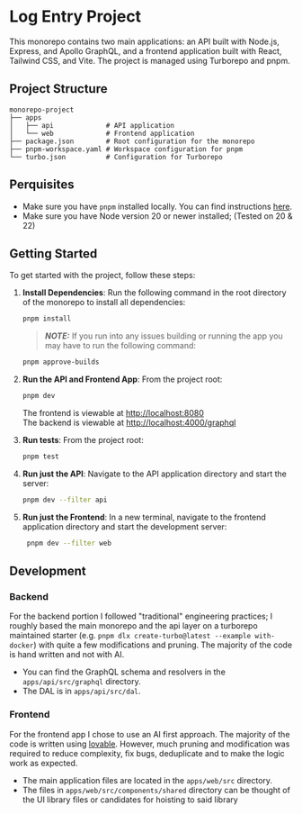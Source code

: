 # Log Entry Project

This monorepo contains two main applications: an API built with Node.js, Express, and Apollo GraphQL, and a frontend application built with React, Tailwind CSS, and Vite. The project is managed using Turborepo and pnpm.

## Project Structure

```graph
monorepo-project
├── apps
│   ├── api             # API application
│   └── web             # Frontend application
├── package.json        # Root configuration for the monorepo
├── pnpm-workspace.yaml # Workspace configuration for pnpm
└── turbo.json          # Configuration for Turborepo
```

## Perquisites

- Make sure you have `pnpm` installed locally. You can find instructions [here](https://pnpm.io/installation).
- Make sure you have Node version 20 or newer installed; (Tested on 20 & 22)

## Getting Started

To get started with the project, follow these steps:

1. **Install Dependencies**: Run the following command in the root directory of the monorepo to install all dependencies:

   ```sh
   pnpm install
   
   ```

   > **_NOTE:_** If you run into any issues building or running the app you may have to run the following command:

   ```sh
   pnpm approve-builds
   ```

1. **Run the API and Frontend App**: From the project root:

   ```sh
   pnpm dev
   ```

   The frontend is viewable at [http://localhost:8080](http://localhost:8080)  
   The backend is viewable at [http://localhost:4000/graphql](http://localhost:4000/graphql)

1. **Run tests**: From the project root:

   ```sh
   pnpm test
   ```

1. **Run just the API**: Navigate to the API application directory and start the server:

   ```sh
   pnpm dev --filter api
   ```

1. **Run just the Frontend**: In a new terminal, navigate to the frontend application directory and start the development server:

   ```sh
    pnpm dev --filter web
   ```

## Development

### Backend

 For the backend portion I followed "traditional" engineering practices; I roughly based the main monorepo and the api layer on a turborepo maintained starter (e.g. `pnpm dlx create-turbo@latest --example with-docker`) with quite a few modifications and pruning. The majority of the code is hand written and not with AI.

- You can find the GraphQL schema and resolvers in the `apps/api/src/graphql` directory.
- The DAL is in `apps/api/src/dal`.

### Frontend

For the frontend app I chose to use an AI first approach. The majority of the code is written using [lovable](https://lovable.dev). However, much pruning and modification was required to reduce complexity, fix bugs, deduplicate and to make the logic work as expected.

- The main application files are located in the `apps/web/src` directory.
- The files in `apps/web/src/components/shared` directory can be thought of the UI library files or candidates for hoisting to said library

